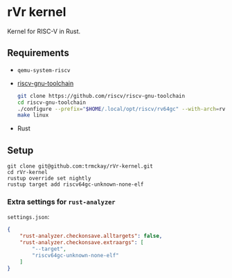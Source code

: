 # rVr kernel

Kernel for RISC-V in Rust.

## Requirements

* `qemu-system-riscv`

* [riscv-gnu-toolchain](https://github.com/riscv/riscv-gnu-toolchain)

    ```bash
    git clone https://github.com/riscv/riscv-gnu-toolchain
    cd riscv-gnu-toolchain
    ./configure --prefix="$HOME/.local/opt/riscv/rv64gc" --with-arch=rv64gc
    make linux
    ```
    
* Rust

## Setup

```
git clone git@github.com:trmckay/rVr-kernel.git
cd rVr-kernel
rustup override set nightly
rustup target add riscv64gc-unknown-none-elf
```

### Extra settings for `rust-analyzer`

`settings.json`:
```json
{
    "rust-analyzer.checkonsave.alltargets": false,
    "rust-analyzer.checkonsave.extraargs": [
        "--target",
        "riscv64gc-unknown-none-elf"
    ]
}
```
